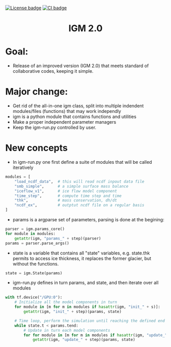 [![License badge](https://img.shields.io/badge/License-GPLv3-blue.svg)](https://www.gnu.org/licenses/gpl-3.0)
[![CI badge](https://github.com/AdrienWehrle/earthspy/workflows/CI/badge.svg)](https://github.com/AdrienWehrle/igm/actions)
### <h1 align="center" id="title">IGM 2.0 </h1>

# Goal:
- Release of an improved version (IGM 2.0) that meets standard of collaborative codes, keeping it simple.
 
# Major change:
- Get rid of the all-in-one igm class, split into multiple indendent modules/files (functions) that may work independly
- igm is a python module that contains functions and utilities
- Make a proper independent parameter managers
- Keep the igm-run.py controlled by user.

# New concepts

- In igm-run.py one first define a suite of modules that will be called iteratively 
```python
modules = [
    "load_ncdf_data",  # this will read ncdf inpout data file
    "smb_simple",      # a simple surface mass balance
    "iceflow_v1",      # ice flow model component
    "time_step",       # compute time step and time
    "thk",             # mass conservation, dh/dt
    "ncdf_ex",         # outptut ncdf file on a regular basis
]
```

- params is a argparse set of parameters, parsing is done at the begining:
```python
parser = igm.params_core()
for module in modules:
    getattr(igm, "params_" + step)(parser)
params = parser.parse_args()
```

- state is a variable that contains all "state" variables, e.g. state.thk permits to access ice thickness, it replaces the former glacier, but without the functions.
```python
state = igm.State(params)
```

- igm-run.py defines in turn params, and state, and then iterate over all modules 
```python
with tf.device("/GPU:0"):
    # Initialize all the model components in turn
    for module in [m for m in modules if hasattr(igm, "init_" + s)]:
        getattr(igm, "init_" + step)(params, state)

    # Time loop, perform the simulation until reaching the defined end time
    while state.t < params.tend:
        # Update in turn each model components
        for for module in [m for m in modules if hasattr(igm, "update_" + s)]:
            getattr(igm, "update_" + step)(params, state)
```
 
